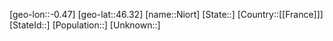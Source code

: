 ﻿---
location: [46.32,-0.47]
mapzoom: [7,12] 
mapmarker: city 
type: City
tags:
- geo/City


SpocWebEntityId: 32923
isDeleted: false
confidential: public

---
[geo-lon::-0.47]
[geo-lat::46.32]
[name::Niort]
[State::]
[Country::[[France]]]
[StateId::]
[Population::]
[Unknown::]

